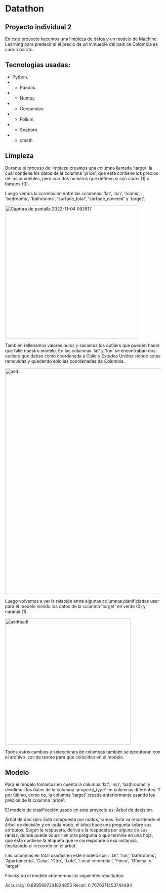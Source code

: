 # Datathon

## Proyecto individual 2

En este proyecto hacemos una limpieza de datos y un modelo de Machine Learning para predecir si el precio de un inmueble del país de Colombia es caro o barato.

## Tecnologías usadas:

- Python.
- - Pandas. 
- - Numpy.
- - Geopandas.
- - Folium.
- - Seaborn.
- - cmath

## Limpieza

Durante el proceso de limpieza creamos una columna llamada 'target' la cual contiene los datos de la columna 'price', que esta contiene los precios de los inmuebles, pero con dos números que definen si son caros (1) o baratos (0).

Luego vemos la correlación entre las columnas: 'lat', 'lon', 'rooms', 'bedrooms', 'bathrooms', 'surface_total', 'sorface_covered' y 'target'.

<img width="428" alt="Captura de pantalla 2022-11-04 092817" src="https://user-images.githubusercontent.com/105827215/199972744-6556c126-b30f-4bfb-8aaa-3575069be97f.png">

También rellenamos valores nulos y sacamos los outliers que pueden hacer que falle nuestro modelo.
En las columnas 'lat' y 'lon' se encontraban dos outliers que daban como coordenada a Chile y Estados Unidos siendo estas removidas y quedando solo las coordenadas de Colombia. 

<img width="728" alt="asd" src="https://user-images.githubusercontent.com/105827215/199974696-1da94790-f421-4f84-817b-b96ff2ff9e88.png">

Luego volvemos a ver la relación entre algunas columnas planificiadas usar para el modelo viendo los datos de la columna 'target' en verde (0) y naranja (1).

<img width="407" alt="asdfasdf" src="https://user-images.githubusercontent.com/105827215/199975657-434b82d5-c798-4080-8620-4668edffbb63.png">

Todos estos cambios y selecciones de columnas también se ejecutaran con el archivo .csv de testeo para que coincidan en el modelo.

## Modelo

Para el modelo tomamos en cuenta la columna 'lat', 'lon', 'bathrooms' y dividimos los datos de la columna 'property_type' en columnas diferentes. Y por último, como no, la columna 'target' creada anteriormente usando los precios de la columna 'price'.

El modelo de clasificación usado en este proyecto es: Árbol de decisión. 

Árbol de decisión: Está compuesta por nodos, ramas. Esta va recorriendo el árbol de decisión y en cada nodo, el árbol hace una pregunta sobre sus atributos. Según la respuesta, deriva a la respuesta por alguna de sus ramas, donde puede ocurrir en otra pregunta o que termine en una hoja, que esta contiene la etiqueta que le corresponde a esa instancia, finalizando el recorrido en el árbol.

Las columnas en total usadas en este modelo son : 'lat', 'lon', 'bathrooms', 'Apartamento', 'Casa', 'Otro', 'Lote', 'Local comercial', 'Finca', 'Oficina' y 'target'

Finalizado el modelo obtenemos los siguientes resultados:

Accuracy: 0.8995697291824855
Recall: 0.7676211453744494
